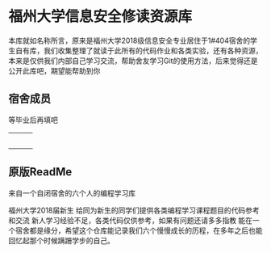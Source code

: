 # 福州大学信息安全修读资源库

本库就如名称所言，原来是福州大学2018级信息安全专业居住于1#404宿舍的学生自有库，我们收集整理了就读于此所有的代码作业和各类实验，还有各种资源，本来是仅供我们内部自己学习交流，帮助舍友学习Git的使用方法，后来觉得还是公开此库吧，期望能帮助到你

## 宿舍成员

等毕业后再填吧

|      |      |      |
| :--: | ---- | ---- |
|      |      |      |
|      |      |      |
|      |      |      |
|      |      |      |
|      |      |      |



## 原版ReadMe

来自一个自闭宿舍的六个人的编程学习库

福州大学2018届新生
给同为新生的同学们提供各类编程学习课程题目的代码参考和交流
新人学习经验不足，各类代码仅供参考，如果有问题还请多多指教
能在一个宿舍都是缘分，希望这个仓库能记录我们六个慢慢成长的历程，在多年之后也能回忆起那个时候蹒跚学步的自己。

